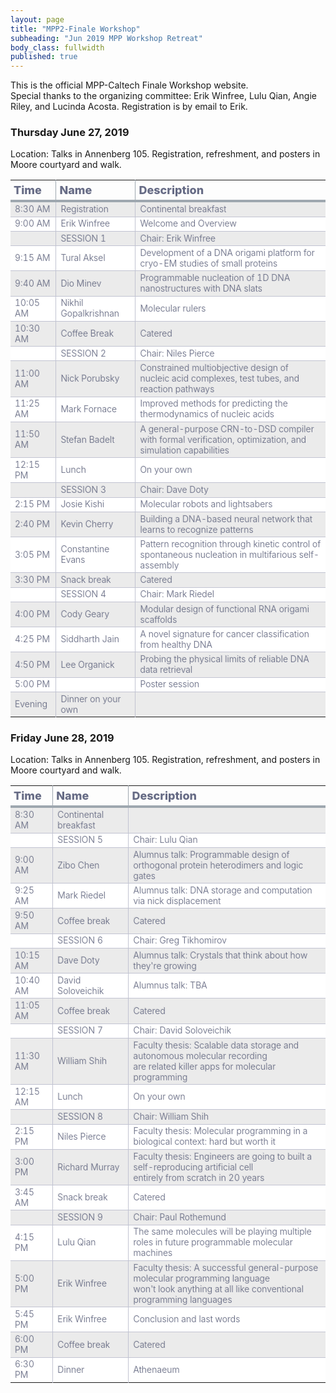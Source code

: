 ```yaml
---
layout: page
title: "MPP2-Finale Workshop"
subheading: "Jun 2019 MPP Workshop Retreat"
body_class: fullwidth
published: true
---
```


<style>

body {
  font-size: 14px;
  font-weight: 400;
  text-rendering: optimizeLegibility;
}

table {
  border-collapse: collapse;
}

div.table-title {
  display: block;
  margin: auto;
  max-width: 600px;
  padding:5px;
  width: 100%;
}

.table-title h3 {
   color: #cc0000;
   font-size: 30px;
   font-weight: 400;
   font-style:normal;
   font-family: "Roboto", helvetica, arial, sans-serif;
   text-shadow: -1px -1px 1px rgba(0, 0, 0, 0.1);
   text-transform:uppercase;
}


/*** Table Styles **/

.table-fill {
  background: white;
  border-radius:3px;
  border-collapse: collapse;
  height: 320px;
  margin: auto;
  max-width: 600px;
  padding: 5px;
  width: 100%;
  box-shadow: 0 5px 10px rgba(0, 0, 0, 0.1);
  animation: float 5s infinite;
}

th {
  /*color:#cc0000;*/
  border-bottom:4px solid #9ea7af;
  border-right: 1px solid #9ea7af;
  font-size:18px;
  font-weight: 800;
  padding:5px;
  text-align:left;
  /*text-shadow: 0 1px 1px rgba(0, 0, 0, 0.1);*/
  vertical-align:middle;
}

th:first-child {
  border-top-left-radius:3px;
}

th:last-child {
  border-top-right-radius:3px;
  border-right:none;
}

tr {
  border-top: 1px solid #C1C3D1;
  border-bottom-: 1px solid #C1C3D1;
  color:#666B85;
  font-size:14px;
  font-weight:normal;
  text-shadow: 0 1px 1px rgba(256, 256, 256, 0.1);
}

tr:hover td {
  background:#4E5066;
  color:#FFFFFF;
  border-top: 1px solid #22262e;
  border-bottom: 1px solid #22262e;
}

tr:first-child {
  border-top:none;
}

tr:last-child {
  border-bottom:none;
}

tr:nth-child(odd) td {
  background:#EBEBEB;
}

tr:nth-child(odd):hover td {
  background:#4E5066;
}

tr:last-child td:first-child {
  border-bottom-left-radius:3px;
}

tr:last-child td:last-child {
  border-bottom-right-radius:3px;
}

td {
  background:#FFFFFF;
  text-align:left;
  vertical-align:middle;
  font-weight:300;
  font-size:14px;
  text-shadow: -1px -1px 1px rgba(0, 0, 0, 0.1);
  border-right: 1px solid #C1C3D1;
  max-width: 500px;
}

td:last-child {
  border-right: 0px;
}

th.text-left {
  text-align: left;
}

th.text-center {
  text-align: center;
}

th.text-right {
  text-align: right;
}

td.text-left {
  text-align: left;
}

td.text-center {
  text-align: center;
}

td.text-right {
  text-align: right;
}
</style>


This is the official MPP-Caltech Finale Workshop website.<br>Special thanks to the organizing committee: Erik Winfree, Lulu Qian, Angie Riley, and Lucinda Acosta.  Registration is by email to Erik.

### Thursday June 27, 2019

Location: Talks in Annenberg 105.  Registration, refreshment, and posters in Moore courtyard and walk.

|Time|Name|Description|
|-|-|-|
|8:30 AM|Registration|Continental breakfast|
|9:00 AM|Erik Winfree|Welcome and Overview|
||SESSION 1|Chair: Erik Winfree|
|9:15 AM|Tural Aksel | Development of a DNA origami platform for cryo-EM studies of small proteins |
|9:40 AM|Dio Minev| Programmable nucleation of 1D DNA nanostructures with DNA slats|
|10:05 AM|Nikhil Gopalkrishnan | Molecular rulers |
|10:30 AM|Coffee Break|Catered|
||SESSION 2|Chair: Niles Pierce|
|11:00 AM|Nick Porubsky| Constrained multiobjective design of <br> nucleic acid complexes, test tubes, and reaction pathways  |
|11:25 AM|Mark Fornace| Improved methods for predicting the thermodynamics of nucleic acids |
|11:50 AM|Stefan Badelt|A general-purpose CRN-to-DSD compiler <br> with formal verification, optimization, and simulation capabilities|
|12:15 PM|Lunch|On your own|
||SESSION 3|Chair: Dave Doty|
|2:15 PM|Josie Kishi| Molecular robots and lightsabers |
|2:40 PM|Kevin Cherry|Building a DNA-based neural network that learns to recognize patterns|
|3:05 PM|Constantine Evans| Pattern recognition through kinetic control of <br> spontaneous nucleation in multifarious self-assembly |
|3:30 PM|Snack break|Catered|
||SESSION 4|Chair: Mark Riedel|
|4:00 PM|Cody Geary | Modular design of functional RNA origami scaffolds |
|4:25 PM|Siddharth Jain | A novel signature for cancer classification from healthy DNA|
|4:50 PM|Lee Organick | Probing the physical limits of reliable DNA data retrieval |
|5:00 PM|  |Poster session|
|Evening|Dinner on your own||

### Friday June 28, 2019

Location: Talks in Annenberg 105.  Registration, refreshment, and posters in Moore courtyard and walk.

|Time|Name|Description|
|-|-|-|
|8:30 AM|Continental breakfast||
||SESSION 5|Chair: Lulu Qian|
|9:00 AM|Zibo Chen|Alumnus talk: Programmable design of orthogonal protein heterodimers and logic gates |
|9:25 AM|Mark Riedel|Alumnus talk: DNA storage and computation via nick displacement |
|9:50 AM|Coffee break|Catered|
||SESSION 6|Chair: Greg Tikhomirov|
|10:15 AM|Dave Doty|Alumnus talk: Crystals that think about how they're growing |
|10:40 AM|David Soloveichik|Alumnus talk: TBA |
|11:05 AM|Coffee break|Catered|
||SESSION 7|Chair: David Soloveichik|
|11:30 AM|William Shih|Faculty thesis: Scalable data storage and autonomous molecular recording <br>are related killer apps for molecular programming|
|12:15 AM|Lunch|On your own|
||SESSION 8|Chair: William Shih|
|2:15 PM|Niles Pierce |Faculty thesis: Molecular programming in a biological context: hard but worth it|
|3:00 PM|Richard Murray|Faculty thesis: Engineers are going to built a self-reproducing artificial cell <br> entirely from scratch in 20 years|
|3:45 AM|Snack break|Catered|
||SESSION 9|Chair: Paul Rothemund|
|4:15 PM|Lulu Qian|The same molecules will be playing multiple roles in future programmable molecular machines|
|5:00 PM|Erik Winfree|Faculty thesis: A successful general-purpose molecular programming language <br> won't look anything at all like conventional programming languages|
|5:45 PM|Erik Winfree|Conclusion and last words|
|6:00 PM|Coffee break|Catered|
|6:30 PM|Dinner|Athenaeum|

